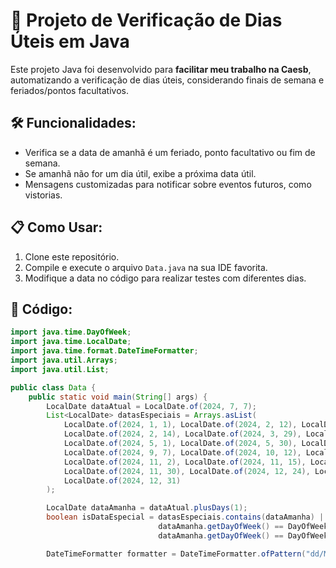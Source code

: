# 📅 Projeto de Verificação de Dias Úteis em Java

Este projeto Java foi desenvolvido para **facilitar meu trabalho na Caesb**, automatizando a verificação de dias úteis, considerando finais de semana e feriados/pontos facultativos. 

## 🛠️ Funcionalidades:
- Verifica se a data de amanhã é um feriado, ponto facultativo ou fim de semana.
- Se amanhã não for um dia útil, exibe a próxima data útil.
- Mensagens customizadas para notificar sobre eventos futuros, como vistorias.

## 📋 Como Usar:
1. Clone este repositório.
2. Compile e execute o arquivo `Data.java` na sua IDE favorita.
3. Modifique a data no código para realizar testes com diferentes dias.

## 🔧 Código:
```java
import java.time.DayOfWeek;
import java.time.LocalDate;
import java.time.format.DateTimeFormatter;
import java.util.Arrays;
import java.util.List;

public class Data {
    public static void main(String[] args) {
        LocalDate dataAtual = LocalDate.of(2024, 7, 7); 
        List<LocalDate> datasEspeciais = Arrays.asList(
            LocalDate.of(2024, 1, 1), LocalDate.of(2024, 2, 12), LocalDate.of(2024, 2, 13),
            LocalDate.of(2024, 2, 14), LocalDate.of(2024, 3, 29), LocalDate.of(2024, 4, 21),
            LocalDate.of(2024, 5, 1), LocalDate.of(2024, 5, 30), LocalDate.of(2024, 5, 31),
            LocalDate.of(2024, 9, 7), LocalDate.of(2024, 10, 12), LocalDate.of(2024, 10, 28),
            LocalDate.of(2024, 11, 2), LocalDate.of(2024, 11, 15), LocalDate.of(2024, 11, 20),
            LocalDate.of(2024, 11, 30), LocalDate.of(2024, 12, 24), LocalDate.of(2024, 12, 25),
            LocalDate.of(2024, 12, 31)
        );

        LocalDate dataAmanha = dataAtual.plusDays(1);
        boolean isDataEspecial = datasEspeciais.contains(dataAmanha) || 
                                 dataAmanha.getDayOfWeek() == DayOfWeek.SATURDAY || 
                                 dataAmanha.getDayOfWeek() == DayOfWeek.SUNDAY;

        DateTimeFormatter formatter = DateTimeFormatter.ofPattern("dd/MM/yyyy");
